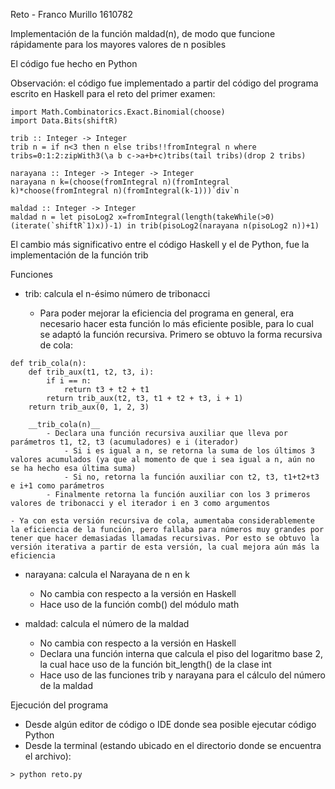 Reto - Franco Murillo 1610782

Implementación de la función maldad(n), de modo que funcione rápidamente para los mayores valores de n posibles

El código fue hecho en Python

Observación: el código fue implementado a partir del código del programa escrito en Haskell para el reto del primer examen:

```
import Math.Combinatorics.Exact.Binomial(choose)
import Data.Bits(shiftR)

trib :: Integer -> Integer
trib n = if n<3 then n else tribs!!fromIntegral n where tribs=0:1:2:zipWith3(\a b c->a+b+c)tribs(tail tribs)(drop 2 tribs)

narayana :: Integer -> Integer -> Integer
narayana n k=(choose(fromIntegral n)(fromIntegral k)*choose(fromIntegral n)(fromIntegral(k-1)))`div`n

maldad :: Integer -> Integer
maldad n = let pisoLog2 x=fromIntegral(length(takeWhile(>0)(iterate(`shiftR`1)x))-1) in trib(pisoLog2(narayana n(pisoLog2 n))+1)
```

El cambio más significativo entre el código Haskell y el de Python, fue la implementación de la función trib

Funciones

- trib: calcula el n-ésimo número de tribonacci

    - Para poder mejorar la eficiencia del programa en general, era necesario hacer esta función lo más eficiente posible, para lo cual se adaptó la función recursiva. Primero se obtuvo la forma recursiva de cola:

```
def trib_cola(n):
    def trib_aux(t1, t2, t3, i):
        if i == n:
            return t3 + t2 + t1
        return trib_aux(t2, t3, t1 + t2 + t3, i + 1)
    return trib_aux(0, 1, 2, 3)
```

        __trib_cola(n)__
            - Declara una función recursiva auxiliar que lleva por parámetros t1, t2, t3 (acumuladores) e i (iterador)
                - Si i es igual a n, se retorna la suma de los últimos 3 valores acumulados (ya que al momento de que i sea igual a n, aún no se ha hecho esa última suma)
                - Si no, retorna la función auxiliar con t2, t3, t1+t2+t3 e i+1 como parámetros
            - Finalmente retorna la función auxiliar con los 3 primeros valores de tribonacci y el iterador i en 3 como argumentos

    - Ya con esta versión recursiva de cola, aumentaba considerablemente la eficiencia de la función, pero fallaba para números muy grandes por tener que hacer demasiadas llamadas recursivas. Por esto se obtuvo la versión iterativa a partir de esta versión, la cual mejora aún más la eficiencia

- narayana: calcula el Narayana de n en k
    - No cambia con respecto a la versión en Haskell
    - Hace uso de la función comb() del módulo math

- maldad: calcula el número de la maldad
    - No cambia con respecto a la versión en Haskell
    - Declara una función interna que calcula el piso del logaritmo base 2, la cual hace uso de la función bit_length() de la clase int
    - Hace uso de las funciones trib y narayana para el cálculo del número de la maldad

 
Ejecución del programa
- Desde algún editor de código o IDE donde sea posible ejecutar código Python
- Desde la terminal (estando ubicado en el directorio donde se encuentra el archivo):
  
```
> python reto.py
```

